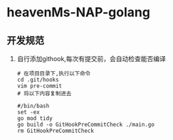 # heavenMs-NAP-golang

## 开发规范
1. 自行添加githook,每次有提交前，会自动检查能否编译
    ```shell
    # 在项目目录下,执行以下命令
    cd .git/hooks
    vim pre-commit
    # 将以下内容复制进去
    
    #/bin/bash
    set -ex
    go mod tidy
    go build -o GitHookPreCommitCheck ./main.go
    rm GitHookPreCommitCheck
    ```
